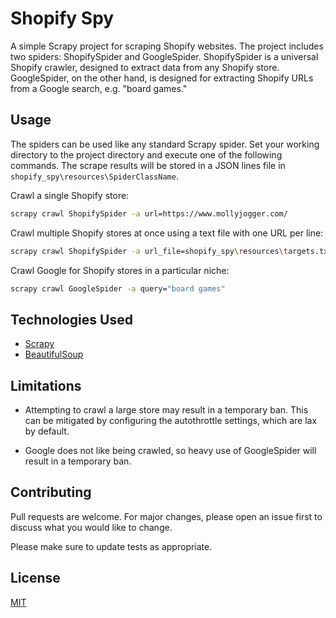 # Shopify Spy
A simple Scrapy project for scraping Shopify websites. The project includes two spiders: ShopifySpider and GoogleSpider. ShopifySpider is a universal Shopify crawler, designed to extract data from any Shopify store. GoogleSpider, on the other hand, is designed for extracting Shopify URLs from a Google search, e.g. "board games."

## Usage
The spiders can be used like any standard Scrapy spider. Set your working directory to the project directory and execute one of the following commands. The scrape results will be stored in a JSON lines file in `shopify_spy\resources\SpiderClassName`.

Crawl a single Shopify store:
```bash
scrapy crawl ShopifySpider -a url=https://www.mollyjogger.com/
```
Crawl multiple Shopify stores at once using a text file with one URL per line:
```bash
scrapy crawl ShopifySpider -a url_file=shopify_spy\resources\targets.txt
```
Crawl Google for Shopify stores in a particular niche:
```bash
scrapy crawl GoogleSpider -a query="board games"
```
## Technologies Used
* [Scrapy](https://docs.scrapy.org/en/latest/index.html)
* [BeautifulSoup](https://www.crummy.com/software/BeautifulSoup/bs4/doc/)

## Limitations
* Attempting to crawl a large store may result in a temporary ban. This can be mitigated by configuring the autothrottle settings, which are lax by default.

* Google does not like being crawled, so heavy use of GoogleSpider will result in a temporary ban.

## Contributing
Pull requests are welcome. For major changes, please open an issue first to discuss what you would like to change.

Please make sure to update tests as appropriate.

## License
[MIT](https://choosealicense.com/licenses/mit/)
